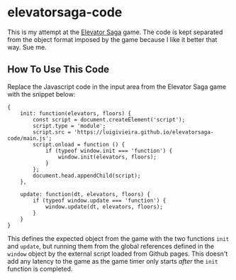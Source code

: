 # elevatorsaga-code
This is my attempt at the [Elevator Saga](https://play.elevatorsaga.com/) game.
The code is kept separated from the object format imposed by the game because I like it better that way. Sue me.

## How To Use This Code

Replace the Javascript code in the input area from the Elevator Saga game with the snippet below:

    {
        init: function(elevators, floors) {
            const script = document.createElement('script');
            script.type = 'module';
            script.src = 'https://luigivieira.github.io/elevatorsaga-code/main.js';
            script.onload = function () {
                if (typeof window.init === 'function') {
                    window.init(elevators, floors);
                }
            };
            document.head.appendChild(script);
        },

        update: function(dt, elevators, floors) {
            if (typeof window.update === 'function') {
                window.update(dt, elevators, floors);
            }
        }
    }


This defines the expected object from the game with the two functions `init` and `update`, but running them from the global references defined in the `window` object
by the external script loaded from Github pages. This doesn't add any latency to the game as the game timer only starts *after* the `init` function is
completed.